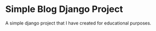 # Simple Blog Django Project
 A simple django project that I have created for educational purposes.

